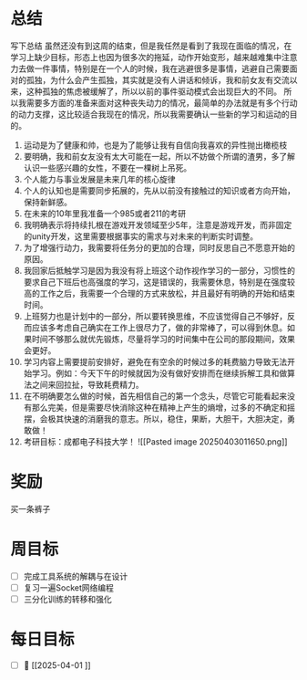 # 总结
写下总结
虽然还没有到这周的结束，但是我任然是看到了我现在面临的情况，在学习上缺少目标，形态上也因为很多次的拖延，动作开始变形，越来越难集中注意力去做一件事情，特别是在一个人的时候，我在逃避很多是事情，逃避自己需要面对的孤独，为什么会产生孤独，其实就是没有人讲话和倾诉，我和前女友有交流以来，这种孤独的焦虑被缓解了，所以以前的事件驱动模式会出现巨大的不同。
所以我需要多方面的准备来面对这种丧失动力的情况，最简单的办法就是有多个行动的动力支撑，这比较适合我现在的情况，所以我需要确认一些新的学习和运动的目的。
1. 运动是为了健康和帅，也是为了能够让我有自信向我喜欢的异性抛出橄榄枝
2. 要明确，我和前女友没有太大可能在一起，所以不妨做个所谓的渣男，多了解认识一些感兴趣的女性，不要在一棵树上吊死。
3. 个人能力与事业发展是未来几年的核心旋律
4. 个人的认知也是需要同步拓展的，先从以前没有接触过的知识或者方向开始，保持新鲜感。
5. 在未来的10年里我准备一个985或者211的考研
6. 我明确表示将持续扎根在游戏开发领域至少5年，注意是游戏开发，而非固定的unity开发，这里需要根据事实的需求与对未来的判断实时调整。
7. 为了增强行动力，我需要将任务分的更加的合理，同时反思自己不愿意开始的原因。
8. 我回家后抵触学习是因为我没有将上班这个动作视作学习的一部分，习惯性的要求自己下班后也高强度的学习，这是错误的，我需要休息，特别是在强度较高的工作之后，我需要一个合理的方式来放松，并且最好有明确的开始和结束时间。
9. 上班努力也是计划中的一部分，所以要转换思维，不应该觉得自己不够好，反而应该多考虑自己确实在工作上很尽力了，做的非常棒了，可以得到休息。如果时间不够那么就优先锻炼，尽量将学习的时间集中在公司的那段期间，效果会更好。
10. 学习内容上需要提前安排好，避免在有空余的时候过多的耗费脑力导致无法开始学习。例如：今天下午的时候就因为没有做好安排而在继续拆解工具和做算法之间来回拉扯，导致耗费精力。
11. 在不明确要怎么做的时候，首先相信自己的第一个念头，尽管它可能看起来没有那么完美，但是需要尽快消除这种在精神上产生的熵增，过多的不确定和摇摆，会极其快速的消磨我的意志。所以，稳住，果断，大胆干，大胆决定，勇敢做！
12. 考研目标：成都电子科技大学！
![[Pasted image 20250403011650.png]]
# 奖励
买一条裤子
# 周目标
- [ ] 完成工具系统的解耦与在设计
- [ ] 复习一遍Socket网络编程
- [ ] 三分化训练的转移和强化

# 每日目标
- [ ] 📅 [[2025-04-01 ]]